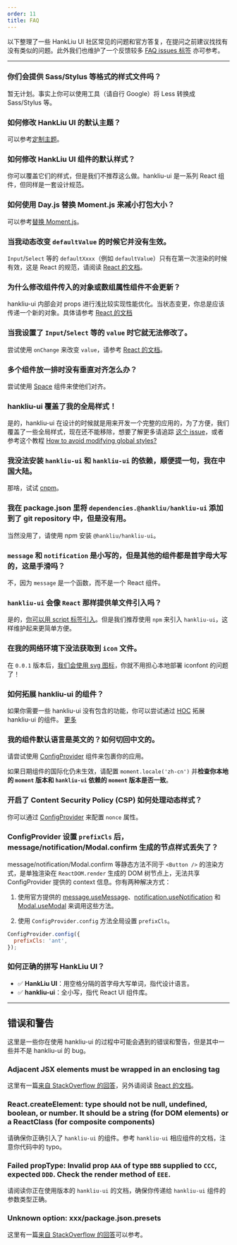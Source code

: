 ```yaml
---
order: 11
title: FAQ
---
```


以下整理了一些 HankLiu UI 社区常见的问题和官方答复，在提问之前建议找找有没有类似的问题。此外我们也维护了一个反馈较多 [FAQ issues 标签](http://u.ant.design/faq) 亦可参考。

---

### 你们会提供 Sass/Stylus 等格式的样式文件吗？

暂无计划。事实上你可以使用工具（请自行 Google）将 Less 转换成 Sass/Stylus 等。

### 如何修改 HankLiu UI 的默认主题？

可以参考[定制主题](/docs/react/customize-theme)。

### 如何修改 HankLiu UI 组件的默认样式？

你可以覆盖它们的样式，但是我们不推荐这么做。hankliu-ui 是一系列 React 组件，但同样是一套设计规范。

### 如何使用 Day.js 替换 Moment.js 来减小打包大小？

可以参考[替换 Moment.js](/docs/react/replace-moment)。

### 当我动态改变 `defaultValue` 的时候它并没有生效。

`Input`/`Select` 等的 `defaultXxxx`（例如 `defaultValue`）只有在第一次渲染的时候有效，这是 React 的规范，请阅读 [React 的文档](https://zh-hans.reactjs.org/docs/forms.html#controlled-components)。

### 为什么修改组件传入的对象或数组属性组件不会更新？

hankliu-ui 内部会对 props 进行浅比较实现性能优化。当状态变更，你总是应该传递一个新的对象。具体请参考 [React 的文档](https://zh-hans.reactjs.org/docs/thinking-in-react.html)

### 当我设置了 `Input`/`Select` 等的 `value` 时它就无法修改了。

尝试使用 `onChange` 来改变 `value`，请参考 [React 的文档](https://zh-hans.reactjs.org/docs/forms.html#controlled-components)。

### 多个组件放一排时没有垂直对齐怎么办？

尝试使用 [Space](/components/space/) 组件来使他们对齐。

### hankliu-ui 覆盖了我的全局样式！

是的，hankliu-ui 在设计的时候就是用来开发一个完整的应用的，为了方便，我们覆盖了一些全局样式，现在还不能移除，想要了解更多请追踪 [这个 issue](https://github.com/hankliu62/hankliu-ui/issues/4331)，或者参考这个教程 [How to avoid modifying global styles?](/docs/react/customize-theme#How-to-avoid-modifying-global-styles)

### 我没法安装 `hankliu-ui` 和 `hankliu-ui` 的依赖，顺便提一句，我在中国大陆。

那啥，试试 [cnpm](http://npm.taobao.org/)。

### 我在 package.json 里将 `dependencies.@hankliu/hankliu-ui` 添加到了 git repository 中，但是没有用。

当然没用了，请使用 npm 安装 `@hankliu/hankliu-ui`。

### `message` 和 `notification` 是小写的，但是其他的组件都是首字母大写的，这是手滑吗？

不，因为 `message` 是一个函数，而不是一个 React 组件。

### `hankliu-ui` 会像 `React` 那样提供单文件引入吗？

是的，[你可以用 script 标签引入](/docs/react/introduce-cn)。但是我们推荐使用 `npm` 来引入 `hankliu-ui`，这样维护起来更简单方便。

### 在我的网络环境下没法获取到 `icon` 文件。

在 `0.0.1` 版本后，[我们会使用 svg 图标](/components/icon#svg-icons)，你就不用担心本地部署 iconfont 的问题了！

### 如何拓展 hankliu-ui 的组件？

如果你需要一些 hankliu-ui 没有包含的功能，你可以尝试通过 [HOC](https://gist.github.com/sebmarkbage/ef0bf1f338a7182b6775) 拓展 hankliu-ui 的组件。 [更多](https://medium.com/@dan_abramov/mixins-are-dead-long-live-higher-order-components-94a0d2f9e750#.eeu8q01s1)

### 我的组件默认语言是英文的？如何切回中文的。

请尝试使用 [ConfigProvider](/components/config-provider/#components-config-provider-demo-locale) 组件来包裹你的应用。

如果日期组件的国际化仍未生效，请配置 `moment.locale('zh-cn')` 并**检查你本地的 `moment` 版本和 `hankliu-ui` 依赖的 `moment` 版本是否一致**。

### 开启了 Content Security Policy (CSP) 如何处理动态样式？

你可以通过 [ConfigProvider](/components/config-provider/#Content-Security-Policy) 来配置 `nonce` 属性。

### ConfigProvider 设置 `prefixCls` 后，message/notification/Modal.confirm 生成的节点样式丢失了？

message/notification/Modal.confirm 等静态方法不同于 `<Button />` 的渲染方式，是单独渲染在 `ReactDOM.render` 生成的 DOM 树节点上，无法共享 ConfigProvider 提供的 context 信息。你有两种解决方式：

1. 使用官方提供的 [message.useMessage](/components/message-cn/#components-message-demo-hooks)、[notification.useNotification](/components/notification/#%E4%B8%BA%E4%BB%80%E4%B9%88-notification-%E4%B8%8D%E8%83%BD%E8%8E%B7%E5%8F%96-context%E3%80%81redux-%E7%9A%84%E5%86%85%E5%AE%B9%E5%92%8C-ConfigProvider-%E7%9A%84-locale/prefixCls-%E9%85%8D%E7%BD%AE%EF%BC%9F) 和 [Modal.useModal](/components/modal/#%E4%B8%BA%E4%BB%80%E4%B9%88-Modal-%E6%96%B9%E6%B3%95%E4%B8%8D%E8%83%BD%E8%8E%B7%E5%8F%96-context%E3%80%81redux%E3%80%81%E7%9A%84%E5%86%85%E5%AE%B9%E5%92%8C-ConfigProvider-locale/prefixCls-%E9%85%8D%E7%BD%AE%EF%BC%9F) 来调用这些方法。

2. 使用 `ConfigProvider.config` 方法全局设置 `prefixCls`。

```js
ConfigProvider.config({
  prefixCls: 'ant',
});
```

### 如何正确的拼写 HankLiu UI？

- ✅ **HankLiu UI**：用空格分隔的首字母大写单词，指代设计语言。
- ✅ **hankliu-ui**：全小写，指代 React UI 组件库。

---

## 错误和警告

这里是一些你在使用 hankliu-ui 的过程中可能会遇到的错误和警告，但是其中一些并不是 hankliu-ui 的 bug。

### Adjacent JSX elements must be wrapped in an enclosing tag

这里有一篇[来自 StackOverflow 的回答](http://stackoverflow.com/questions/25034994/how-to-correctly-wrap-few-td-tags-for-jsxtransformer)，另外请阅读 [React 的文档](http://facebook.github.io/react/docs/displaying-data.html#components-are-just-like-functions)。

### React.createElement: type should not be null, undefined, boolean, or number. It should be a string (for DOM elements) or a ReactClass (for composite components)

请确保你正确引入了 `hankliu-ui` 的组件。参考 `hankliu-ui` 相应组件的文档，注意你代码中的 typo。

### Failed propType: Invalid prop `AAA` of type `BBB` supplied to `CCC`, expected `DDD`. Check the render method of `EEE`.

请阅读你正在使用版本的 `hankliu-ui` 的文档，确保你传递给 `hankliu-ui` 组件的参数类型正确。

### Unknown option: xxx/package.json.presets

这里有一篇[来自 StackOverflow 的回答](http://stackoverflow.com/questions/33685365/unknown-option-babelrc-presets)可以参考。
